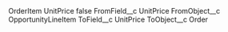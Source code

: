 <?xml version="1.0" encoding="UTF-8"?>
<CustomMetadata xmlns="http://soap.sforce.com/2006/04/metadata" xmlns:xsi="http://www.w3.org/2001/XMLSchema-instance" xmlns:xsd="http://www.w3.org/2001/XMLSchema">
    <label>OrderItem UnitPrice</label>
    <protected>false</protected>
    <values>
        <field>FromField__c</field>
        <value xsi:type="xsd:string">UnitPrice</value>
    </values>
    <values>
        <field>FromObject__c</field>
        <value xsi:type="xsd:string">OpportunityLineItem</value>
    </values>
    <values>
        <field>ToField__c</field>
        <value xsi:type="xsd:string">UnitPrice</value>
    </values>
    <values>
        <field>ToObject__c</field>
        <value xsi:type="xsd:string">Order</value>
    </values>
</CustomMetadata>
